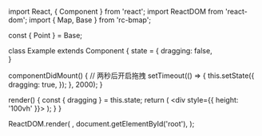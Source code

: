 import React, { Component } from 'react';
import ReactDOM from 'react-dom';
import { Map, Base } from 'rc-bmap';

const { Point } = Base;

class Example extends Component {
  state = {
    dragging: false,    
  }

  componentDidMount() {
    // 两秒后开启拖拽
    setTimeout(() => {
      this.setState({
        dragging: true,
      });
    }, 2000);
  }

  render() {
    const { dragging } = this.state;
    return (
      <div style={{ height: '100vh' }}>
        <Map
          ak="WAeVpuoSBH4NswS30GNbCRrlsmdGB5Gv"
          zoom={8}
          dragging={dragging}
        >
          <Point name="center" lng="116.404" lat="39.915" />
        </Map>
      </div>
    );
  }
}

ReactDOM.render(
  <Example />,
  document.getElementById('root'),
);

